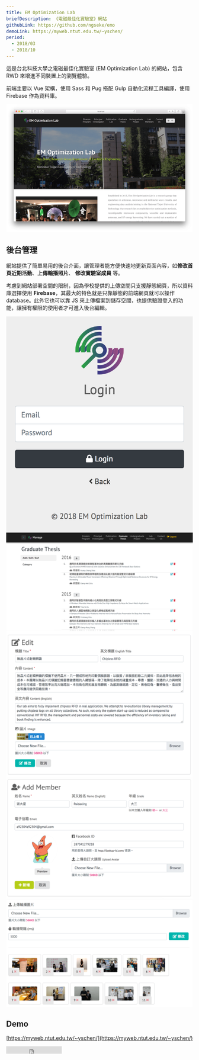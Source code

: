 ```yaml
---
title: EM Optimization Lab
briefDescription: 《電磁最佳化實驗室》網站
githubLink: https://github.com/ngseke/emo
demoLink: https://myweb.ntut.edu.tw/~yschen/
period:
  - 2018/03
  - 2018/10
---
```



這是台北科技大學之電磁最佳化實驗室 (EM Optimization Lab) 的網站，包含 RWD 來增進不同裝置上的瀏覽體驗。

前端主要以 Vue 架構，使用 Sass 和 Pug 搭配 Gulp 自動化流程工具編譯，使用 Firebase 作為資料庫。

![首頁](../../assets/img/article/emo/cover.png)

## 後台管理

網站提供了簡單易用的後台介面，讓管理者能方便快速地更新頁面內容，如**修改首頁近期活動**、**上傳輪播照片**、 **修改實驗室成員** 等。

考慮到網站部署空間的限制，因為學校提供的上傳空間只支援靜態網頁，所以資料庫選擇使用 **Firebase**，其最大的特色就是只靠靜態的前端網頁就可以操作 database。此外它也可以靠 JS 來上傳檔案到儲存空間，也提供驗證登入的功能，讓擁有權限的使用者才可進入後台編輯。

![登入後台](../../assets/img/article/emo/login.png)
![後台介面](../../assets/img/article/emo/manage-thesis.png)
![編輯研究項目](../../assets/img/article/emo/manage-research.png)
![編輯實驗室成員](../../assets/img/article/emo/manage-member.png)
![上傳輪播照片(可拖曳排序)](../../assets/img/article/emo/manage-carousel.png)

## Demo

[https://myweb.ntut.edu.tw/~yschen/](https://myweb.ntut.edu.tw/~yschen/)

<iframe src="https://ghbtns.com/github-btn.html?user=ngseke&repo=emo&type=star&count=false" frameborder="0" scrolling="0" width="150" height="20"></iframe>
